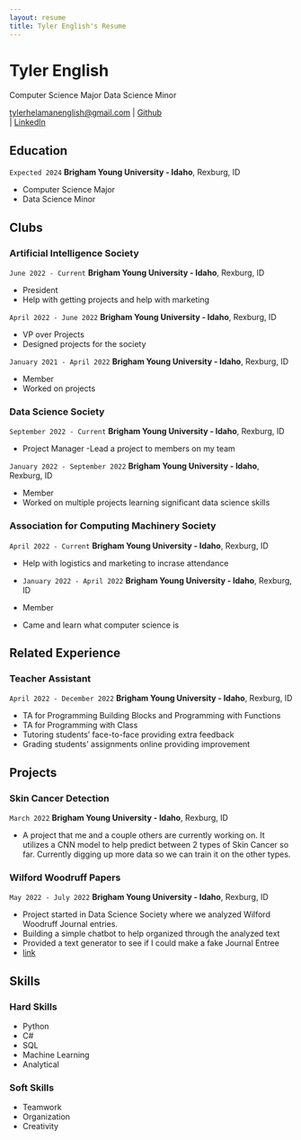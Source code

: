 ```yaml
---
layout: resume
title: Tyler English's Resume
---
```

# Tyler English
Computer Science Major 
Data Science Minor

<div id="webaddress">
<a href="datascience@byui.edu">tylerhelamanenglish@gmail.com</a>
| <a href="https://github.com/TylerEnglish">Github</a>
</div>
| <a href="www.linkedin.com/in/tyler-english-62b758230">LinkedIn</a>
</div>
<!-- https://www.monique.tech/the-art-of-markdown -->


## Education

`Expected 2024`
__Brigham Young University - Idaho__, Rexburg, ID

- Computer Science Major
- Data Science Minor

## Clubs

### Artificial Intelligence Society

`June 2022 - Current` 
__Brigham Young University - Idaho__, Rexburg, ID

- President 
- Help with getting projects and help with marketing

`April 2022 - June 2022` 
__Brigham Young University - Idaho__, Rexburg, ID

- VP over Projects 
- Designed projects for the society

`January 2021 - April 2022` 
__Brigham Young University - Idaho__, Rexburg, ID

- Member 
- Worked on projects


### Data Science Society

`September 2022 - Current` 
__Brigham Young University - Idaho__, Rexburg, ID

- Project Manager -Lead a project to members on my team

`January 2022 - September 2022`
__Brigham Young University - Idaho__, Rexburg, ID

- Member 
- Worked on multiple projects learning significant data science skills


### Association for Computing Machinery Society

`April 2022 - Current`
__Brigham Young University - Idaho__, Rexburg, ID
- Help with logistics and marketing to incrase attendance

- `January 2022 - April 2022`
__Brigham Young University - Idaho__, Rexburg, ID

- Member 
- Came and learn what computer science is

## Related Experience

### Teacher Assistant

`April 2022 - December 2022`
__Brigham Young University - Idaho__, Rexburg, ID

- TA for Programming Building Blocks and Programming with Functions
- TA for Programming with Class
- Tutoring students’ face-to-face providing extra feedback
- Grading students’ assignments online providing improvement

## Projects

### Skin Cancer Detection

`March 2022`
__Brigham Young University - Idaho__, Rexburg, ID

- A project that me and a couple others are currently working on. It utilizes a CNN model to help predict between 2 types of Skin Cancer so far. Currently digging up more data so we can train it on the other types.

### Wilford Woodruff Papers 

`May 2022 - July 2022`
__Brigham Young University - Idaho__, Rexburg, ID

- Project started in Data Science Society where we analyzed Wilford Woodruff Journal entries.
- Building a simple chatbot to help organized through the analyzed text
- Provided a text generator to see if I could make a fake Journal Entree 
-  <a href="https://github.com/BYUIDSS/DSS_S22_Wilford_Woodruff_Papers">link</a>

## Skills

### Hard Skills
- Python
- C#
- SQL
- Machine Learning
- Analytical

### Soft Skills
- Teamwork
- Organization
- Creativity


</div>



<!-- ### Footer

Last updated: May 2013 -->


